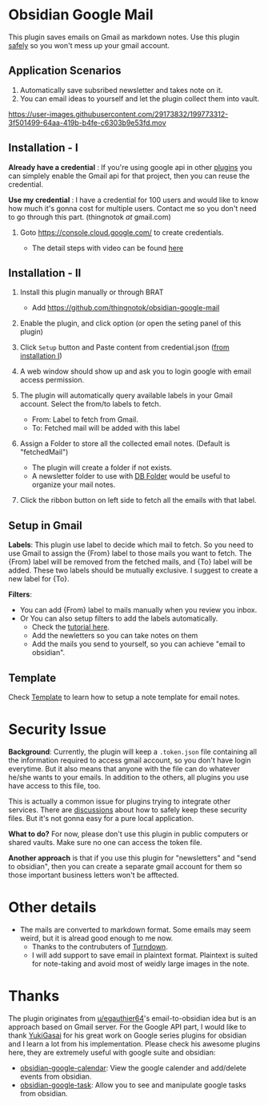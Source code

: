 # Obsidian Google Mail

This plugin saves emails on Gmail as markdown notes. Use this plugin [safely](#security-issue) so you won't mess up your gmail account.

## Application Scenarios

1. Automatically save subsribed newsletter and takes note on it.
2. You can email ideas to yourself and let the plugin collect them into vault.



https://user-images.githubusercontent.com/29173832/199773312-3f501499-64aa-419b-b4fe-c6303b9e53fd.mov



## Installation - I

__Already have a credential__ : If you're using google api in other [plugins](#thanks) you can simplely enable the Gmail api for that project, then you can reuse the credential.

__Use my credential__ : I have a credential for 100 users and would like to know how much it's gonna cost for multiple users. Contact me so you don't need to go through this part. (thingnotok _at_ gmail.com)


1. Goto https://console.cloud.google.com/ to create credentials. 

	- The detail steps with video can be found [here](get-cred.md)

## Installation - II

1. Install this plugin manually or through BRAT
    - Add https://github.com/thingnotok/obsidian-google-mail
2. Enable the plugin, and click option (or open the seting panel of this plugin)
3. Click `Setup` button and Paste content from credential.json ([from installation I](#installation---i))
4. A web window should show up and ask you to login google with email access permission.
5. The plugin will automatically query available labels in your Gmail account. Select the from/to labels to fetch.

	- From: Label to fetch from Gmail. 
	- To: Fetched mail will be added with this label
	
6. Assign a Folder to store all the collected email notes. (Default is "fetchedMail")

    - The plugin will create a folder if not exists.
    - A newsletter folder to use with [DB Folder](https://github.com/RafaelGB/obsidian-db-folder) would be useful to organize your mail notes.
	
7. Click the ribbon button on left side to fetch all the emails with that label. 

## Setup in Gmail

__Labels__:
This plugin use label to decide which mail to fetch. So you need to use Gmail to assign the {From} label to those mails you want to fetch. The {From} label will be removed from the fetched mails, and {To} label will be added. These two labels should be mutually exclusive. I suggest to create a new label for {To}. 

__Filters__:
- You can add {From} label to mails manually when you review you inbox.
- Or You can also setup filters to add the labels automatically.
  - Check the [tutorial here](https://support.google.com/mail/answer/6579?hl=en#zippy=%2Ccreate-a-filter%2Cedit-or-delete-filters).
  - Add the newletters so you can take notes on them
  - Add the mails you send to yourself, so you can achieve "email to obsidian".
  
## Template

Check [Template](Template.md) to learn how to setup a note template for email notes.

# Security Issue

__Background__: 
Currently, the plugin will keep a `.token.json` file containing all the information required to access gmail account, so you don't have login everytime. But it also means that anyone with the file can do whatever he/she wants to your emails. In addition to the others, all plugins you use have access to this file, too.

This is actually a common issue for plugins trying to integrate other services. There are [discussions](https://forum.obsidian.md/t/a-place-for-plugins-sensitive-data/18308) about how to safely keep these security files. But it's not gonna easy for a pure local application.

__What to do?__ For now, please don't use this plugin in public computers or shared vaults. Make sure no one can access the token file. 

__Another approach__ is that if you use this plugin for "newsletters" and "send to obsidian", then you can create a separate gmail account for them so those important business letters won't be afftected.

# Other details

- The mails are converted to markdown format. Some emails may seem weird, but it is alread good enough to me now. 
  - Thanks to the contrubuters of [Turndown](https://github.com/mixmark-io/turndown).
  - I will add support to save email in plaintext format. Plaintext is suited for note-taking and avoid most of weidly large images in the note.


# Thanks

The plugin originates from [u/egauthier64](https://www.reddit.com/r/ObsidianMD/comments/yjiq4f/comment/iuqr10u/?context=3)'s email-to-obsidian idea but is an approach based on Gmail server. For the Google API part, I would like to thank [YukiGasai](https://github.com/YukiGasai/obsidian-google-tasks/commits?author=YukiGasai) for his great work on Google series plugins for obsidian and I learn a lot from his implementation. Please check his awesome plugins here, they are extremely useful with google suite and obsidian:

- [obsidian-google-calendar](https://github.com/YukiGasai/obsidian-google-calendar): View the google calender and add/delete events from obsidian.
- [obsidian-google-task](https://github.com/YukiGasai/obsidian-google-tasks): Allow you to see and manipulate google tasks from obsidian.
